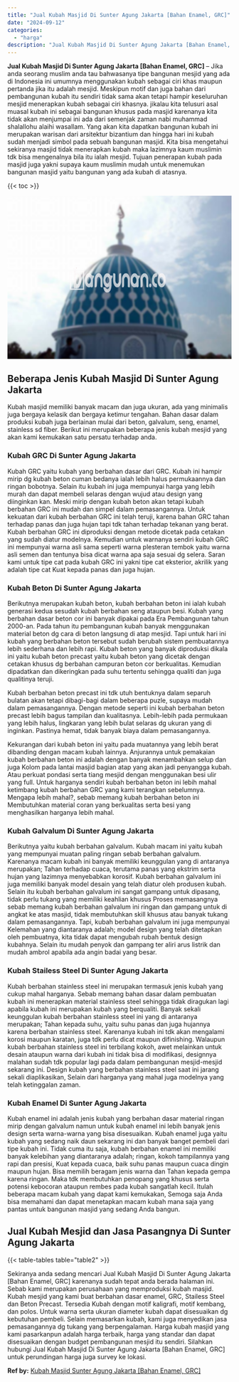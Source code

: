 ```yaml
---
title: "Jual Kubah Masjid Di Sunter Agung Jakarta [Bahan Enamel, GRC]"
date: "2024-09-12"
categories: 
  - "harga"
description: "Jual Kubah Masjid Di Sunter Agung Jakarta [Bahan Enamel, GRC]. Sekiranya anda sedang mencari Jual Kubah Masjid Di Sunter Agung Jakarta [Bahan Enamel, GRC]..."
---
```


**Jual Kubah Masjid Di Sunter Agung Jakarta \[Bahan Enamel, GRC\]** – Jika anda seorang muslim anda tau bahwasanya tipe bangunan mesjid yang ada di Indonesia ini umumnya menggunakan kubah sebagai ciri khas maupun pertanda jika itu adalah mesjid. Meskipun motif dan juga bahan dari pembangunan kubah itu sendiri tidak sama akan tetapi hampir keseluruhan mesjid menerapkan kubah sebagai ciri khasnya. jikalau kita telusuri asal muasal kubah ini sebagai bangunan khusus pada masjid karenanya kita tidak akan menjumpai ini ada dari semenjak zaman nabi muhammad shalallohu alaihi wasallam. Yang akan kita dapatkan bangunan kubah ini merupakan warisan dari arsitektur bizantium dan hingga hari ini kubah sudah menjadi simbol pada sebuah bangunan masjid. Kita bisa mengetahui sekiranya masjid tidak menerapkan kubah maka lazimnya kaum muslimin tdk bisa mengenalnya bila itu ialah mesjid. Tujuan penerapan kubah pada masjid juga yakni supaya kaum muslimin mudah untuk menemukan bangunan masjid yaitu bangunan yang ada kubah di atasnya.

{{< toc >}}

![Jual Kubah Masjid Di Sunter Agung Jakarta [Bahan Enamel, GRC]](/images/jual-kubah-masjid-44.png)

## Beberapa Jenis Kubah Masjid Di Sunter Agung Jakarta

Kubah masjid memiliki banyak macam dan juga ukuran, ada yang minimalis juga bergaya kelasik dan bergaya ketimur tengahan. Bahan dasar dalam produksi kubah juga berlainan mulai dari beton, galvalum, seng, enamel, stainless sd fiber. Berikut ini merupakan beberapa jenis kubah mesjid yang akan kami kemukakan satu persatu terhadap anda.

### Kubah GRC Di Sunter Agung Jakarta

Kubah GRC yaitu kubah yang berbahan dasar dari GRC. Kubah ini hampir mirip dg kubah beton cuman bedanya ialah lebih halus permukaannya dan ringan bobotnya. Selain itu kubah ini juga mempunyai harga yang lebih murah dan dapat membeli selaras dengan wujud atau design yang diinginkan kan. Meski mirip dengan kubah beton akan tetapi kubah berbahan GRC ini mudah dan simpel dalam pemasangannya. Untuk kekuatan dari kubah berbahan GRC ini telah teruji, karena bahan GRC tahan terhadap panas dan juga hujan tapi tdk tahan terhadap tekanan yang berat. Kubah berbahan GRC ini diproduksi dengan metode dicetak pada cetakan yang sudah diatur modelnya. Kemudian untuk warnanya sendiri kubah GRC ini mempunyai warna asli sama seperti warna plesteran tembok yaitu warna asli semen dan tentunya bisa dicat warna apa saja sesuai dg selera. Saran kami untuk tipe cat pada kubah GRC ini yakni tipe cat eksterior, akrilik yang adalah tipe cat Kuat kepada panas dan juga hujan.

### Kubah Beton Di Sunter Agung Jakarta

Berikutnya merupakan kubah beton, kubah berbahan beton ini ialah kubah generasi kedua sesudah kubah berbahan seng ataupun besi. Kubah yang berbahan dasar beton cor ini banyak dipakai pada Era Pembangunan tahun 2000-an. Pada tahun itu pembangunan kubah banyak menggunakan material beton dg cara di beton langsung di atap mesjid. Tapi untuk hari ini kubah yang berbahan beton tersebut sudah berubah sistem pembuatannya lebih sederhana dan lebih rapi. Kubah beton yang banyak diproduksi dikala ini yaitu kubah beton precast yaitu kubah beton yang dicetak dengan cetakan khusus dg berbahan campuran beton cor berkualitas. Kemudian dipadatkan dan dikeringkan pada suhu tertentu sehingga qualiti dan juga qualitinya teruji.

Kubah berbahan beton precast ini tdk utuh bentuknya dalam separuh bulatan akan tetapi dibagi-bagi dalam beberapa puzle, supaya mudah dalam pemasangannya. Dengan metode seperti ini kubah berbahan beton precast lebih bagus tampilan dan kualitasnya. Lebih-lebih pada permukaan yang lebih halus, lingkaran yang lebih bulat selaras dg ukuran yang di inginkan. Pastinya hemat, tidak banyak biaya dalam pemasangannya.

Kekurangan dari kubah beton ini yaitu pada muatannya yang lebih berat dibanding dengan macam kubah lainnya. Anjurannya untuk pemakaian kubah berbahan beton ini adalah dengan banyak menambahkan selup dan juga Kolom pada lantai masjid bagian atap yang akan jadi penyangga kubah. Atau perkuat pondasi serta tiang mesjid dengan menggunakan besi ulir yang full. Untuk harganya sendiri kubah berbahan beton ini lebih mahal ketimbang kubah berbahan GRC yang kami terangkan sebelumnya. Mengapa lebih mahal?, sebab memang kubah berbahan beton ini Membutuhkan material coran yang berkualitas serta besi yang menghasilkan harganya lebih mahal.

### Kubah Galvalum Di Sunter Agung Jakarta

Berikutnya yaitu kubah berbahan galvalum. Kubah macam ini yaitu kubah yang mempunyai muatan paling ringan sebab berbahan galvalum. Karenanya macam kubah ini banyak memiliki keunggulan yang di antaranya merupakan; Tahan terhadap cuaca, terutama panas yang ekstrim serta hujan yang lazimnya menyebabkan korosif. Kubah berbahan galvalum ini juga memiliki banyak model desain yang telah diatur oleh produsen kubah. Selain itu kubah berbahan galvalum ini sangat gampang untuk dipasang, tidak perlu tukang yang memiliki keahlian khusus Proses memasangnya sebab memang kubah berbahan galvalum ini ringan dan gampang untuk di angkat ke atas masjid, tidak membutuhkan skill khusus atau banyak tukang dalam pemasangannya. Tapi, kubah berbahan galvalum ini juga mempunyai Kelemahan yang diantaranya adalah; model design yang telah ditetapkan oleh pembuatnya, kita tidak dapat mengubah rubah bentuk design kubahnya. Selain itu mudah penyok dan gampang ter aliri arus listrik dan mudah ambrol apabila ada angin badai yang besar.

### Kubah Stailess Steel Di Sunter Agung Jakarta

Kubah berbahan stainless steel ini merupakan termasuk jenis kubah yang cukup mahal harganya. Sebab memang bahan dasar dalam pembuatan kubah ini menerapkan material stainless steel sehingga tidak diragukan lagi apabila kubah ini merupakan kubah yang berqualiti. Banyak sekali keunggulan kubah berbahan stainless steel ini yang di antaranya merupakan; Tahan kepada suhu, yaitu suhu panas dan juga hujannya karena berbahan stainless steel. Karenanya kubah ini tdk akan mengalami korosi maupun karatan, juga tdk perlu dicat maupun difinishing. Walaupun kubah berbahan stainless steel ini terbilang kokoh, awet melainkan untuk desain ataupun warna dari kubah ini tidak bisa di modifikasi, designnya malahan sudah tdk popular lagi pada dalam pembangunan mesjid-mesjid sekarang ini. Design kubah yang berbahan stainless steel saat ini jarang sekali diaplikasikan, Selain dari harganya yang mahal juga modelnya yang telah ketinggalan zaman.

### Kubah Enamel Di Sunter Agung Jakarta

Kubah enamel ini adalah jenis kubah yang berbahan dasar material ringan mirip dengan galvalum namun untuk kubah enamel ini lebih banyak jenis design serta warna-warna yang bisa disesuaikan. Kubah enamel juga yaitu kubah yang sedang naik daun sekarang ini dan banyak banget pembeli dari tipe kubah ini. Tidak cuma itu saja, kubah berbahan enamel ini memiliki banyak kelebihan yang diantaranya adalah; ringan, kokoh tampilannya yang rapi dan presisi, Kuat kepada cuaca, baik suhu panas maupun cuaca dingin maupun hujan. Bisa memilih beragam jenis warna dan Tahan kepada gempa karena ringan. Maka tdk membutuhkan penopang yang khusus serta potensi kebocoran ataupun rembes pada kubah sangatlah kecil. Itulah beberapa macam kubah yang dapat kami kemukakan, Semoga saja Anda bisa memahami dan dapat menetapkan macam kubah mana saja yang pantas untuk bangunan masjid yang sedang Anda bangun.

## Jual Kubah Mesjid dan Jasa Pasangnya Di Sunter Agung Jakarta

{{< table-tables table="table2" >}}

Sekiranya anda sedang mencari Jual Kubah Masjid Di Sunter Agung Jakarta \[Bahan Enamel, GRC\] karenanya sudah tepat anda berada halaman ini. Sebab kami merupakan perusahaan yang memproduksi kubah masjid. Kubah mesjid yang kami buat berbahan dasar enamel, GRC, Stailess Steel dan Beton Precast. Tersedia Kubah dengan motif kaligrafi, motif kembang, dan polos. Untuk warna serta ukuran diameter kubah dapat disesuaikan dg kebutuhan pembeli. Selain memasarkan kubah, kami juga menyedikan jasa pemasangannya dg tukang yang berpengalaman. Harga kubah masjid yang kami pasarkanpun adalah harga terbaik, harga yang standar dan dapat disesuaikan dengan budget pembangunan mesjid itu sendiri. Silahkan hubungi Jual Kubah Masjid Di Sunter Agung Jakarta \[Bahan Enamel, GRC\] untuk perundingan harga juga survey ke lokasi.

**Ref by:** [Kubah Masjid Sunter Agung Jakarta [Bahan Enamel, GRC]](https://id.wikipedia.org/wiki/Kubah)
